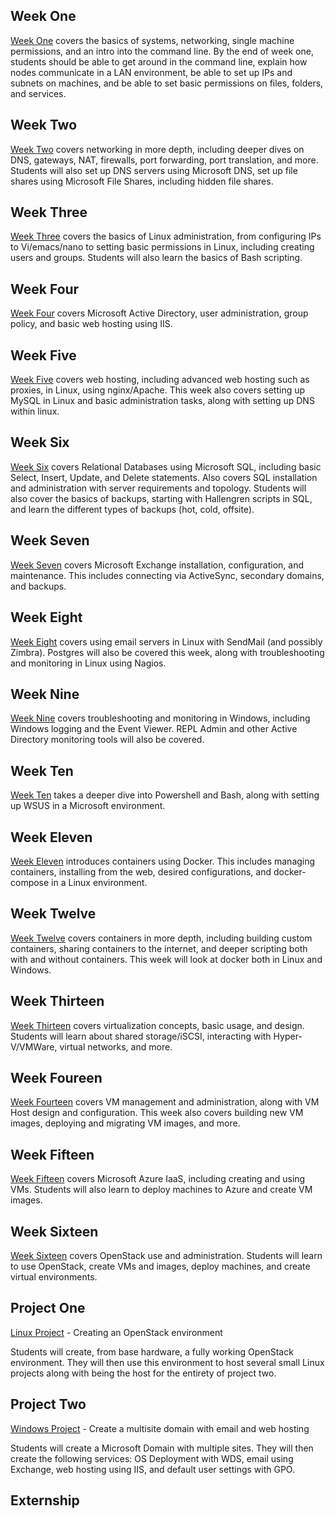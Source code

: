 ## Week One ##

[Week One](./week01/outline.md) covers the basics of systems, networking, single machine permissions, and an intro into the command line. By the end of week one, students should be able to get around in the command line, explain how nodes communicate in a LAN environment, be able to set up IPs and subnets on machines, and be able to set basic permissions on files, folders, and services.

## Week Two ##

[Week Two](./week02/README.md) covers networking in more depth, including deeper dives on DNS, gateways, NAT, firewalls, port forwarding, port translation, and more. Students will also set up DNS servers using Microsoft DNS, set up file shares using Microsoft File Shares, including hidden file shares.

## Week Three ##

[Week Three](./week03/README.md) covers the basics of Linux administration, from configuring IPs to Vi/emacs/nano to setting basic permissions in Linux, including creating users and groups. Students will also learn the basics of Bash scripting.

## Week Four ##

[Week Four](./week04/README.md) covers Microsoft Active Directory, user administration, group policy, and basic web hosting using IIS.

## Week Five ##

[Week Five](./week05/README.md) covers web hosting, including advanced web hosting such as proxies, in Linux, using nginx/Apache. This week also covers setting up MySQL in Linux and basic administration tasks, along with setting up DNS within linux.

## Week Six ##

[Week Six](./week06/README.md) covers Relational Databases using Microsoft SQL, including basic Select, Insert, Update, and Delete statements. Also covers SQL installation and administration with server requirements and topology. Students will also cover the basics of backups, starting with Hallengren scripts in SQL, and learn the different types of backups (hot, cold, offsite).

## Week Seven ##

[Week Seven](./week07/README.md) covers Microsoft Exchange installation, configuration, and maintenance. This includes connecting via ActiveSync, secondary domains, and backups.

## Week Eight ##

[Week Eight](./week08/README.md) covers using email servers in Linux with SendMail (and possibly Zimbra). Postgres will also be covered this week, along with troubleshooting and monitoring in Linux using Nagios.

## Week Nine ##

[Week Nine](./week09/README.md) covers troubleshooting and monitoring in Windows, including Windows logging and the Event Viewer. REPL Admin and other Active Directory monitoring tools will also be covered.

## Week Ten ##

[Week Ten](./week10/README.md) takes a deeper dive into Powershell and Bash, along with setting up WSUS in a Microsoft environment.

## Week Eleven ##

[Week Eleven](./week11/README.md) introduces containers using Docker. This includes managing containers, installing from the web, desired configurations, and docker-compose in a Linux environment.

## Week Twelve ##

[Week Twelve](./week12/README.md) covers containers in more depth, including building custom containers, sharing containers to the internet, and deeper scripting both with and without containers. This week will look at docker both in Linux and Windows.

## Week Thirteen ##

[Week Thirteen](./week13/README.md) covers virtualization concepts, basic usage, and design. Students will learn about shared storage/iSCSI, interacting with Hyper-V/VMWare, virtual networks, and more.

## Week Foureen ##

[Week Fourteen](./week14/README.md) covers VM management and administration, along with VM Host design and configuration. This week also covers building new VM images, deploying and migrating VM images, and more.

## Week Fifteen ##

[Week Fifteen](./week15/README.md) covers Microsoft Azure IaaS, including creating and using VMs. Students will also learn to deploy machines to Azure and create VM images.

## Week Sixteen ##

[Week Sixteen](./week16/README.md) covers OpenStack use and administration. Students will learn to use OpenStack, create VMs and images, deploy machines, and create virtual environments.

## Project One ##

[Linux Project](./projects/one.md) - Creating an OpenStack environment

Students will create, from base hardware, a fully working OpenStack environment. They will then use this environment to host several small Linux projects along with being the host for the entirety of project two.

## Project Two ##

[Windows Project](./projects/two.md) - Create a multisite domain with email and web hosting

Students will create a Microsoft Domain with multiple sites. They will then create the following services: OS Deployment with WDS, email using Exchange, web hosting using IIS, and default user settings with GPO.

## Externship ##
